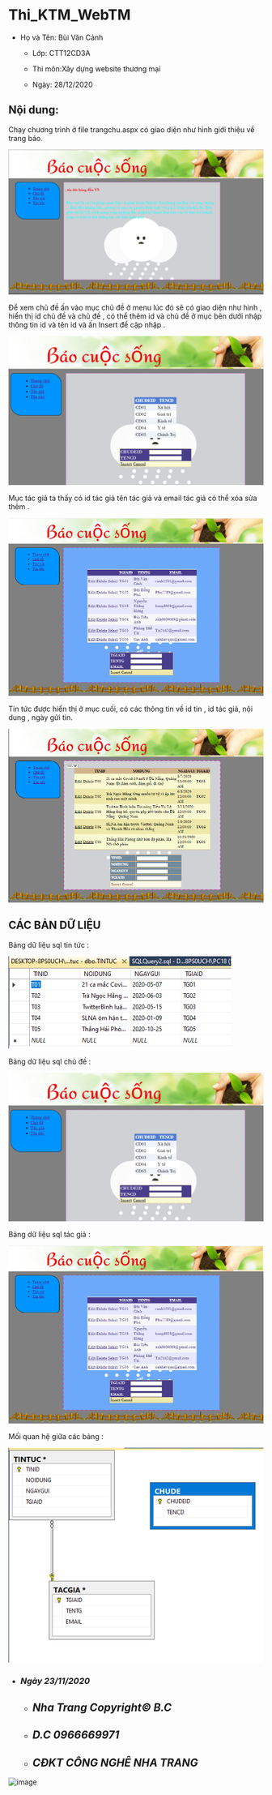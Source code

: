 # Thi_KTM_WebTM

+ Họ và Tên: Bùi Văn Cảnh 

  + Lớp: CTT12CD3A
  
  + Thi môn:Xây dựng website thương mại
  
  + Ngày: 28/12/2020
  
## Nội dung: ##

Chạy chương trình ở file trangchu.aspx có giao diện như hình  giới thiệu về trang báo.

![image](anhkt/trangchu.png)

Để xem chủ đề ấn vào mục chủ đề ở menu lúc đó sẽ có giao diện như hình , hiển thị id chủ đề và chủ đề  , có thể thêm id và chủ đề ở mục bên dưới nhập thông tin id và tên id và ấn Insert để cập nhập .


![image](anhkt/chude.png)

Mục tác giả ta thấy có id tác giả tên tác giả và email tác giả có thể xóa sửa thêm .

![image](anhkt/tacgia.png)


Tin tức được hiển thị ở mục cuối, có các thông tin về id tin , id tác giả, nội dung , ngày gửi tin.

![image](anhkt/tintuc.png)

## CÁC BẢN DỮ LIỆU ##
Bảng dữ liệu sql tin tức :

![image](anhkt/tintucbang.png)

Bảng dữ liệu sql chủ đề :

![image](anhkt/chude.png)

Bảng dữ liệu sql tác giả :

![image](anhkt/tacgia.png)

Mối quan hệ giữa các bảng :

![image](anhkt/Untitled.png)


 - ### *Ngày 23/11/2020*

      - ## *Nha Trang Copyright© B.C*
  
      - ## *D.C 0966669971*
 
      - ## *CĐKT CÔNG NGHÊ NHA TRANG*
  

 ![image](https://github.com/taochangbang123/Lam-quen-moi-truong-Android/blob/master/t%E1%BA%A3i%20xu%E1%BB%91ng.png?raw=true)
  






